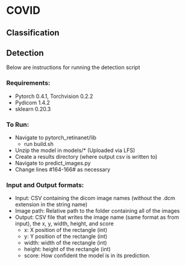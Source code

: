 # COVID

## Classification

## Detection
Below are instructions for running the detection script
### Requirements:
- Pytorch 0.4.1, Torchvision 0.2.2
- Pydicom 1.4.2
- sklearn 0.20.3

### To Run:
- Navigate to pytorch_retinanet/lib
  - run build.sh
- Unzip the model in models/* (Uploaded via LFS)
- Create a results directory (where output csv is written to)
- Navigate to predict_images.py
- Change lines #164-166# as necessary

### Input and Output formats:
- Input: CSV containing the dicom image names (without the .dcm extension in the string name)
- Image path: Relative path to the folder containing all of the images 
- Output: CSV file that writes the image name (same format as from input), the x, y, width, height, and score
  - x: X position of the rectangle (int)
  - y: Y position of the rectangle (int)
  - width: width of the rectangle (int)
  - height: height of the rectangle (int)
  - score: How confident the model is in its prediction. 
